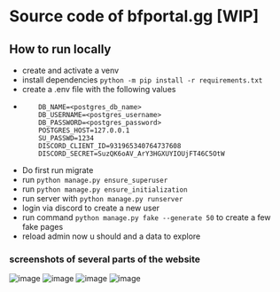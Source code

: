 # Source code of bfportal.gg [WIP]
## How to run locally  
- create and activate a venv
- install dependencies `python -m pip install -r requirements.txt`
- create a .env file with the following values
- ``` 
      DB_NAME=<postgres_db_name>
      DB_USERNAME=<postgres_username>
      DB_PASSWORD=<postgres_password>
      POSTGRES_HOST=127.0.0.1
      SU_PASSWD=1234
      DISCORD_CLIENT_ID=931965340764737608
      DISCORD_SECRET=SuzQK6oAV_ArY3HGXUYIOUjFT46C5OtW
    ```
- Do first run migrate
- run `python manage.py ensure_superuser`
- run `python manage.py ensure_initialization`
- run server with `python manage.py runserver`
- login via discord to create a new user 
- run command `python manage.py fake --generate 50` to create a few fake pages
- reload admin now u should and a data to explore

### screenshots of several parts of the website
![image](https://user-images.githubusercontent.com/22869882/152386729-cdb72119-cf18-4923-9b8b-d19b813aa039.png)
![image](https://user-images.githubusercontent.com/22869882/152386791-a0edd4bc-e653-4356-86da-e97a8c804afa.png)
![image](https://user-images.githubusercontent.com/22869882/152386873-51b3b025-9a3e-4778-b4eb-bb5e885bdbb9.png)
![image](https://user-images.githubusercontent.com/22869882/152386973-f27dba62-ae38-45de-a21e-9880f6bd558f.png)
